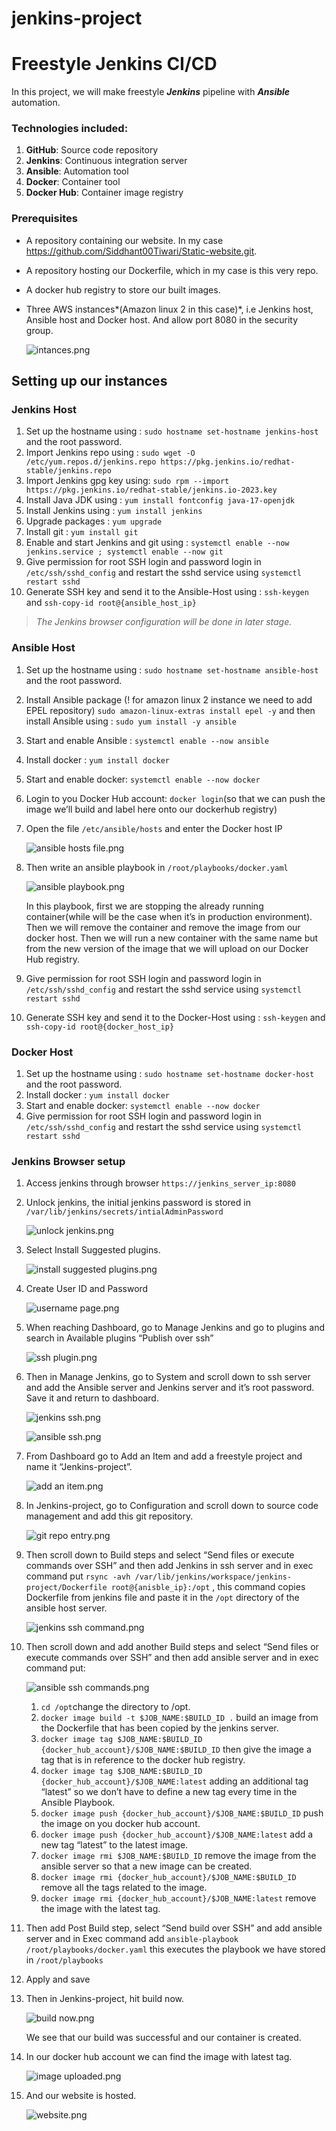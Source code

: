 # jenkins-project
# Freestyle Jenkins CI/CD
In this project, we will make freestyle ***Jenkins*** pipeline with ***Ansible*** automation.

### Technologies included:

1. **GitHub**: Source code repository
2. **Jenkins**: Continuous integration server
3. **Ansible**: Automation tool
4. **Docker**: Container tool
5. **Docker Hub**: Container image registry

### Prerequisites

- A repository containing our website. In my case https://github.com/Siddhant00Tiwari/Static-website.git.
- A repository hosting our Dockerfile, which in my case is this very repo.
- A docker hub registry to store our built images.
- Three AWS instances*(Amazon linux 2 in this case)*,  i.e Jenkins host, Ansible host and Docker host. And allow port 8080 in the security group.
    
    ![intances.png](https://github.com/Siddhant00Tiwari/jenkins_project/blob/e2aef9245b79420a28f9bdc8d92bdffd3ea68cbd/images/intances.png)
    

## Setting up our instances

### Jenkins Host

1. Set up the hostname using : `sudo hostname set-hostname jenkins-host` and the root password.
2. Import Jenkins repo using : `sudo wget -O /etc/yum.repos.d/jenkins.repo https://pkg.jenkins.io/redhat-stable/jenkins.repo`
3. Import Jenkins gpg key using: 
`sudo rpm --import https://pkg.jenkins.io/redhat-stable/jenkins.io-2023.key` 
4. Install Java JDK using : 
`yum install fontconfig java-17-openjdk`
5. Install Jenkins using : `yum install jenkins`
6. Upgrade packages : `yum upgrade` 
7. Install git : `yum install git`
8. Enable and start Jenkins and git using : `systemctl enable --now jenkins.service ; systemctl enable --now git`
9. Give permission for root SSH login and password login in `/etc/ssh/sshd_config` and restart the sshd service using `systemctl restart sshd`
10. Generate SSH key and send it to the Ansible-Host using : `ssh-keygen` and `ssh-copy-id root@{ansible_host_ip}`

> *The Jenkins browser configuration will be done in later stage.*
> 

### Ansible Host

1. Set up the hostname using : `sudo hostname set-hostname ansible-host` and the root password.
2. Install Ansible package (! for amazon linux 2 instance we need to add EPEL repository)        `sudo amazon-linux-extras install epel -y`  and then install Ansible using :                         `sudo yum install -y ansible`
3. Start and enable Ansible : `systemctl enable --now ansible`
4. Install docker : `yum install docker`
5. Start and enable docker: `systemctl enable --now docker`
6. Login to you Docker Hub account: `docker login`(so that we can push the image we’ll build and label here onto our dockerhub registry)
7. Open the file `/etc/ansible/hosts` and enter the Docker host IP 
    
    ![ansible hosts file.png](https://github.com/Siddhant00Tiwari/jenkins_project/blob/52f13b6c6b1daf3710c1f689be357f25658238c6/images/ansible%20hosts%20file.png)
    
8. Then write an ansible playbook in `/root/playbooks/docker.yaml`
    
    ![ansible playbook.png](https://github.com/Siddhant00Tiwari/jenkins_project/blob/52f13b6c6b1daf3710c1f689be357f25658238c6/images/ansible%20playbook.png)
    
    In this playbook, first we are stopping the already running container(while will be the case when it’s in production environment). Then we will remove the container and remove the image from our docker host. Then we will run a new container with the same name but from the new version of the image that we will upload on our Docker Hub registry. 
    
9. Give permission for root SSH login and password login in `/etc/ssh/sshd_config` and restart the sshd service using `systemctl restart sshd`
10. Generate SSH key and send it to the Docker-Host using :                                                         `ssh-keygen` and `ssh-copy-id root@{docker_host_ip}`

### Docker Host

1. Set up the hostname using : `sudo hostname set-hostname docker-host` and the root password.
2. Install docker : `yum install docker`
3. Start and enable docker: `systemctl enable --now docker`
4. Give permission for root SSH login and password login in `/etc/ssh/sshd_config` and restart the sshd service using `systemctl restart sshd`

### Jenkins Browser setup

1. Access jenkins through browser `https://jenkins_server_ip:8080`
2. Unlock jenkins, the initial jenkins password is stored in `/var/lib/jenkins/secrets/intialAdminPassword`
    
    ![unlock jenkins.png](https://github.com/Siddhant00Tiwari/jenkins_project/blob/c01e3a14830bd0c91406a5650d9fc63e36441069/images/unlock%20jenkins.png)
    
3. Select Install Suggested plugins.
    
    ![install suggested plugins.png](https://github.com/Siddhant00Tiwari/jenkins_project/blob/c01e3a14830bd0c91406a5650d9fc63e36441069/images/install%20suggested%20plugins.png)
    
4. Create User ID and Password
    
    ![username page.png](https://github.com/Siddhant00Tiwari/jenkins_project/blob/c01e3a14830bd0c91406a5650d9fc63e36441069/images/username%20page.png)
    
5. When reaching Dashboard, go to Manage Jenkins and go to plugins and search in Available plugins “Publish over ssh”
    
    ![ssh plugin.png](https://github.com/Siddhant00Tiwari/jenkins_project/blob/c01e3a14830bd0c91406a5650d9fc63e36441069/images/ssh%20plugin.png)
    
6. Then in Manage Jenkins, go to System and scroll down to ssh server and add the Ansible server and Jenkins server and it’s root password. Save it and return to dashboard.
    
    ![jenkins ssh.png](https://github.com/Siddhant00Tiwari/jenkins_project/blob/c01e3a14830bd0c91406a5650d9fc63e36441069/images/jenkins%20ssh.png)
    
    ![ansible ssh.png](https://github.com/Siddhant00Tiwari/jenkins_project/blob/c01e3a14830bd0c91406a5650d9fc63e36441069/images/ansible%20ssh.png)
    
7. From Dashboard go to Add an Item and add a freestyle project and name it “Jenkins-project”.
    
    ![add an item.png](https://github.com/Siddhant00Tiwari/jenkins_project/blob/c01e3a14830bd0c91406a5650d9fc63e36441069/images/add%20an%20item.png)
    
8. In Jenkins-project, go to Configuration and scroll down to source code management and add this git repository.
    
    ![git repo entry.png](https://github.com/Siddhant00Tiwari/jenkins_project/blob/c01e3a14830bd0c91406a5650d9fc63e36441069/images/git%20repo%20entry.png)
    
9. Then scroll down to Build steps and select “Send files or execute commands over SSH” and then add Jenkins in ssh server and in exec command put `rsync -avh /var/lib/jenkins/workspace/jenkins-project/Dockerfile root@{anisble_ip}:/opt` , this command copies Dockerfile from jenkins file and paste it in the `/opt` directory of the ansible host server.
    
    ![jenkins ssh command.png](https://github.com/Siddhant00Tiwari/jenkins_project/blob/c01e3a14830bd0c91406a5650d9fc63e36441069/images/jenkins%20ssh%20command.png)
    
10. Then scroll down and add another Build steps and select “Send files or execute commands over SSH” and then add ansible server and in exec command put:
    
    ![ansible ssh commands.png](https://github.com/Siddhant00Tiwari/jenkins_project/blob/c01e3a14830bd0c91406a5650d9fc63e36441069/images/ansible%20ssh%20commands.png)
    
    1. `cd /opt`change the directory to /opt.
    2. `docker image build -t $JOB_NAME:$BUILD_ID .` build an image from the Dockerfile that has been copied by the jenkins server.
    3. `docker image tag $JOB_NAME:$BUILD_ID {docker_hub_account}/$JOB_NAME:$BUILD_ID` then give the image a tag that is in reference to the docker hub registry.
    4. `docker image tag $JOB_NAME:$BUILD_ID {docker_hub_account}/$JOB_NAME:latest` adding an additional tag “latest” so we don’t have to define a new tag every time in the Ansible Playbook.
    5. `docker image push {docker_hub_account}/$JOB_NAME:$BUILD_ID` push the image on you docker hub account.
    6. `docker image push {docker_hub_account}/$JOB_NAME:latest` add a new tag “latest” to the latest image.
    7. `docker image rmi $JOB_NAME:$BUILD_ID` remove the image from the ansible server so that a new image can be created.
    8. `docker image rmi {docker_hub_account}/$JOB_NAME:$BUILD_ID` remove all the tags related to the image.
    9. `docker image rmi {docker_hub_account}/$JOB_NAME:latest` remove the image with the latest tag.
11. Then add Post Build step, select “Send build over SSH” and add ansible server and in Exec command add `ansible-playbook /root/playbooks/docker.yaml` this executes the playbook we have stored in `/root/playbooks` 
12. Apply and save
13. Then in Jenkins-project, hit build now.
    
    ![build now.png](https://github.com/Siddhant00Tiwari/jenkins_project/blob/c01e3a14830bd0c91406a5650d9fc63e36441069/images/build%20now.png)
    
    We see that our build was successful and our container is created.
    
14. In our docker hub account we can find the image with latest tag.
    
    ![image uploaded.png](https://github.com/Siddhant00Tiwari/jenkins_project/blob/c01e3a14830bd0c91406a5650d9fc63e36441069/images/image%20uploaded.png)
    
15. And our website is hosted.
    
    ![website.png](https://github.com/Siddhant00Tiwari/jenkins_project/blob/c01e3a14830bd0c91406a5650d9fc63e36441069/images/website.png)
